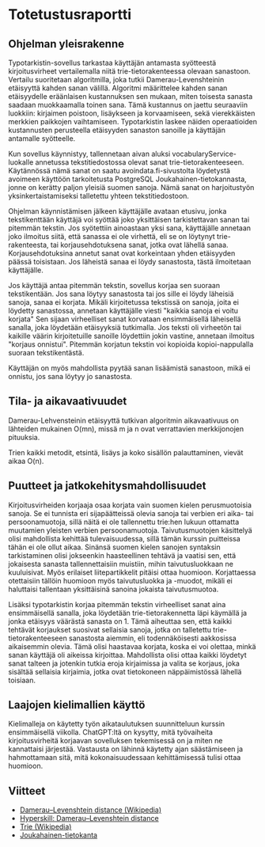 # Totetustusraportti

## Ohjelman yleisrakenne
Typotarkistin-sovellus tarkastaa käyttäjän antamasta syötteestä kirjoitusvirheet vertailemalla niitä trie-tietorakenteessa olevaan sanastoon. Vertailu suoritetaan algoritmilla, joka tutkii Damerau-Levenshteinin etäisyyttä kahden sanan välillä. Algoritmi määrittelee kahden sanan etäisyydelle eräänlaisen kustannuksen sen mukaan, miten toisesta sanasta saadaan muokkaamalla toinen sana. Tämä kustannus on jaettu seuraaviin luokkiin: kirjaimen poistoon, lisäykseen ja korvaamiseen, sekä vierekkäisten merkkien paikkojen vaihtamiseen. Typotarkistin laskee näiden operaatioiden kustannusten perusteella etäisyyden sanaston sanoille ja käyttäjän antamalle syötteelle. 

Kun sovellus käynnistyy, tallennetaan aivan aluksi vocabularyService-luokalle annetussa tekstitiedostossa olevat sanat trie-tietorakenteeseen. Käytännössä nämä sanat on saatu avoindata.fi-sivustolta löydetystä avoimeen käyttöön tarkoitetusta PostgreSQL Joukahainen-tietokannasta, jonne on kerätty paljon yleisiä suomen sanoja. Nämä sanat on harjoitustyön yksinkertaistamiseksi talletettu yhteen tekstitiedostoon. 

Ohjelman käynnistämisen jälkeen käyttäjälle avataan etusivu, jonka tekstikenttään käyttäjä voi syöttää joko yksittäisen tarkistettavan sanan tai pitemmän tekstin. Jos syötettiin ainoastaan yksi sana, käyttäjälle annetaan joko ilmoitus siitä, että sanassa ei ole virhettä, eli se on löytynyt trie-rakenteesta, tai korjausehdotuksena sanat, jotka ovat lähellä sanaa. Korjausehdotuksina annetut sanat ovat korkeintaan yhden etäisyyden päässä toisistaan. Jos läheistä sanaa ei löydy sanastosta, tästä ilmoitetaan käyttäjälle.

Jos käyttäjä antaa pitemmän tekstin, sovellus korjaa sen suoraan tekstikentään. Jos sana löytyy sanastosta tai jos sille ei löydy läheisiä sanoja, sanaa ei korjata. Mikäli kirjoitetussa tekstissä on sanoja, joita ei löydetty sanastossa, annetaan käyttäjälle viesti "kaikkia sanoja ei voitu korjata" Sen sijaan virheelliset sanat korvataan ensimmäisellä läheisellä sanalla, joka löydetään etäisyyksiä tutkimalla. Jos teksti oli virheetön tai kaikille väärin kirjoitetuille sanoille löydettiin jokin vastine, annetaan ilmoitus "korjaus onnistui".
Pitemmän korjatun tekstin voi kopioida kopioi-nappulalla suoraan tekstikentästä.

Käyttäjän on myös mahdollista pyytää sanan lisäämistä sanastoon, mikä ei onnistu, jos sana löytyy jo sanastosta.

## Tila- ja aikavaativuudet

Damerau-Lehvensteinin etäisyyttä tutkivan algoritmin aikavaativuus on lähteiden mukainen O(mn), missä m ja n ovat verrattavien merkkijonojen pituuksia.

Trien kaikki metodit, etsintä, lisäys ja koko sisällön palauttaminen, vievät aikaa O(n).



## Puutteet ja jatkokehitysmahdollisuudet

Kirjoitusvirheiden korjaaja osaa korjata vain suomen kielen perusmuotoisia sanoja. Se ei tunnista eri sijapäätteissä olevia sanoja tai verbien eri aika- tai persoonamuotoja, sillä näitä ei ole tallennettu trie:hen lukuun ottamatta muutamien yleisten verbien persoonamuotoja. Taivutusmuotojen käsittelyä olisi mahdollista kehittää tulevaisuudessa, sillä tämän kurssin puitteissa tähän ei ole ollut aikaa. Sinänsä suomen kielen sanojen syntaksin tarkistaminen olisi jokseenkin haasteellinen tehtävä ja vaatisi sen, että jokaisesta sanasta tallennettaisiin muistiin, mihin taivutusluokkaan ne kuuluisivat. Myös erilaiset liitepartikkelit pitäisi ottaa huomioon. Korjattaessa otettaisiin tällöin huomioon myös taivutusluokka ja -muodot, mikäli ei haluttaisi tallentaan yksittäisinä sanoina jokaista taivutusmuotoa.

Lisäksi typotarkistin korjaa pitemmän tekstin virheelliset sanat aina ensimmäisellä sanalla, joka löydetään trie-tietorakennetta läpi käymällä ja jonka etäisyys väärästä sanasta on 1. Tämä aiheuttaa sen, että kaikki tehtävät korjaukset suosivat sellaisia sanoja, jotka on talletettu trie-tietorakenteeseen sanastosta aiemmin, eli todennäköisesti aakkosissa aikaisemmin olevia. Tämä olisi haastavaa korjata, koska ei voi olettaa, minkä sanan käyttäjä oli aikeissa kirjoittaa. Mahdollista olisi ottaa kaikki löydetyt sanat talteen ja jotenkin tutkia eroja kirjaimissa ja valita se korjaus, joka sisältää sellaisia kirjaimia, jotka ovat tietokoneen näppäimistössä lähellä toisiaan.


## Laajojen kielimallien käyttö
Kielimalleja on käytetty työn aikataulutuksen suunnitteluun kurssin ensimmäisellä viikolla. ChatGPT:ltä on kysytty, mitä työvaiheita kirjoitusvirheitä korjaavan sovelluksen tekemisessä on ja miten ne kannattaisi järjestää. Vastausta on lähinnä käytetty ajan säästämiseen ja hahmottamaan sitä, mitä kokonaisuudessaan kehittämisessä tulisi ottaa huomioon.

## Viitteet

- [Damerau–Levenshtein distance (Wikipedia)](https://en.wikipedia.org/wiki/Damerau%E2%80%93Levenshtein_distance)
- [Hyperskill: Damerau–Levenshtein distance](https://hyperskill.org/learn/step/18819)
- [Trie (Wikipedia)](https://en.wikipedia.org/wiki/Trie)
- [Joukahainen-tietokanta](https://joukahainen.puimula.org/)

